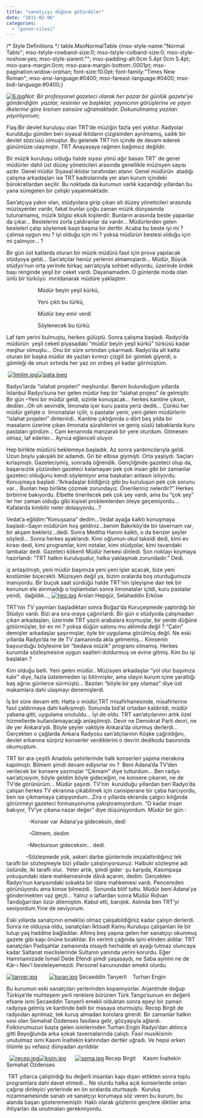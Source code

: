 ```yaml
---
title: "sanatçıyı düğüne götürdüler"
date: "2011-02-06"
categories: 
  - "gunun-cilesi"
---
```


/\* Style Definitions \*/ table.MsoNormalTable {mso-style-name:"Normal Tablo"; mso-tstyle-rowband-size:0; mso-tstyle-colband-size:0; mso-style-noshow:yes; mso-style-parent:""; mso-padding-alt:0cm 5.4pt 0cm 5.4pt; mso-para-margin:0cm; mso-para-margin-bottom:.0001pt; mso-pagination:widow-orphan; font-size:10.0pt; font-family:"Times New Roman"; mso-ansi-language:#0400; mso-fareast-language:#0400; mso-bidi-language:#0400;}

[![6.jpg](/uploads/2011/02/6.jpg)](/uploads/2011/02/6.jpg "6.jpg")_Not: Bir profesyonel gazeteci olarak her pazar bir günlük gazete'ye gönderdiğim  yazılar, resimler ve başlıklar, yayıncının görüşlerine ve yayın ilkelerine göre kısmen sansüre uğramaktadır. Dokunulmamış yazıları yayınlıyorum;_

Flaş:Bir devlet kuruluşu olan TRT’de müziğin fazla yeri yoktur. Radyolar kurulduğu günden beri siyasal iktidarın çizgisinden ayrılmamış, sadık bir devlet sözcüsü olmuştur. Bu gelenek TRT’nin içinde de devam ederek günümüze ulaşmıştır. TRT Anayasaya rağmen bağımsız değildir.

Bir müzik kuruluşu olduğu halde siyasi yönü ağır basan TRT’ de genel müdürler dahil üst düzey yöneticileri arasında genellikle müzisyen sayısı azdır. Genel müdür Siyasal iktidar tarafından atanır. Genel müdürün  atadığı çalışma arkadaşları ise TRT kadrolarında yer alan kurum içindeki bürokratlardan seçilir. Bu noktada da kurumun varlık kazandığı yıllardan bu yana süregelen bir çelişki yaşanmaktadır.

San’atçıya yakın olan, stüdyolara girip çıkan alt düzey yöneticileri arasında müzisyenler vardır, fakat bunlar çoğu zaman müzik dünyasında tutunamamış, müzik bilgisi eksik kişilerdir. Bunların arasında beste yapanlar da çıkar... Bestelerini zorla çaldıranlar da vardır... Müdürlerden gelen besteleri çalıp söylemek başlı başına bir derttir. Acaba bu beste iyi mi ? çalınsa uygun mu ? iyi olduğu için mi ? yoksa müdürün bestesi olduğu için mi çalınıyor... ?

Bir gün üst katlarda oturan bir müzik müdürü fasıl için prova yapılacak stüdyoya geldi... San’atçılar henüz yerlerini almamışlardı... Müdür, Büyük  stüdyo’nun orta yerinde birkaç san’atçıyla sohbet ediyordu, üzerinde ördek başı renginde yeşil bir ceket vardı. Dayanamadım. O günlerde moda olan ünlü bir türküyü  mırıldanarak müdüre yaklaştım:

                     Müdür beyin yeşil kürkü,

                     Yeni çıktı bu türkü,

                     Müdür bey emir verdi

                     Söylenecek bu türkü.

Laf tam yerini bulmuştu, herkes gülüştü. Sonra çalışma başladı. Radyo’da müdürün  yeşil ceketi piyasadaki “müdür beyin yeşil kürkü” türküsü kadar meşhur olmuştu... Onu bir süre sırtından çıkarmadı. Radyo’da alt katta oturan bir başka müdür de yazları kırmızı çizgili bir gömlek giyerdi, o gömleği de onun sırtında her yaz on onbeş yıl kadar görmüştüm.

 [![limlim.jpg](/uploads/2011/02/limlim.jpg)](/uploads/2011/02/limlim.jpg "limlim.jpg")[![pata.jpeg](/uploads/2011/02/pata.thumbnail.jpeg)](/uploads/2011/02/pata.jpeg "pata.jpeg")

Radyo’larda “islahat projeleri” meşhurdur. Benim bulunduğum yıllarda İstanbul Radyo’suna her gelen müdür hep bir “islahat projesi” ile gelmiştir. Bir gün –Yeni bir müdür geldi, sizinle konuşacak... herkes kantine çıksın, dediler...Oh oh sevindik, limonata içer kuru pasta yeriz dedik... Çünkü her müdür gelişte o  limonatalar içilir, o pastalar yenir, yeni gelen müdürlerin “islahat projeleri” dinlenirdi.. Kantine çıktığımda o dört beş yılda bir masaların üzerine çıkan limonata sürahilerini ve geniş süslü tabaklarda kuru pastaları gördüm... Cam kenarında manzaralı bir yere oturdum. Gitmesen olmaz, laf ederler... Ayrıca eğlenceli oluyor.

Hep birlikte müdürü beklemeye başladık. Az sonra yardımcılarıyla geldi. Uzun boylu yakışıklı bir adamdı. Gri bir elbise giymişti. Orta yaşlıydı. Saçları kırlaşmıştı. Gazeteciymiş, sonrada öğrendik. Gençliğinde gazeteci olup da, başarısızlık yüzünden gazeteci kalamayan pek çok insan gibi bir zamanlar gazeteci olduğunu kendi söylemiyor ama başkaları anlasın istiyordu.  Konuşmaya başladı :”Arkadaşlar bildiğiniz gibi bu kuruluşun pek çok sorunu var... Bunları hep birlikte çözmek zorundayız. Önerileriniz nelerdir?” Herkes birbirine bakıyordu. Elbette önerilecek pek çok şey vardı, ama bu “çok şey” ler her zaman olduğu gibi kişisel problemlerden öteye geçemiyordu... Kafalarda kimbilir neler dolaşıyordu...?

Vedat’a eğildim:“Konuşsana” dedim...Vedat ayağa kalktı konuşmaya başladı:–Sayın müdürüm hoş geldiniz...benim Bakırköy’de bir tavernam var, bir akşam bekleriz...dedi. Sonra Mediha Hanım kalktı, o da benzer şeyler söyledi... Sonra herkes ayaklandı. Kimi oğlumun okul taksidi dedi, kimi ev kirası dedi, kimi programlar, kimi notalar, kimi stüdyolar, kimi tavandaki lambalar dedi. Gazeteci kökenli Müdür herkesi dinledi. Son noktayı koymaya hazırlandı: “TRT halkın kuruluşudur, halka yaklaşmak zorundadır.” Dedi.

iş anlaşılmıştı, yeni müdür başımıza yeni yeni işler açacak, bize yeni kostümler biçecekti. Müzisyen değil ya, bizim oralarda boş oturduğumuza inanıyordu. Bir buçuk saat sürdüğü halde TRT’nin işleyişine dair tek bir konunun ele alınmadığı o toplantıdan sonra limonatalar içildi, kuru pastalar yendi,  dağıldık..., [![heo.jpg](/uploads/2011/02/heo.jpg)](/uploads/2011/02/heo.jpg "heo.jpg") Arslan Hepgür, Selahaddin Erköse

TRT’nin TV yayınları başladıktan sonra Boğaz’da Kuruçeşmede yaptırdığı bir Stüdyo vardı. Bizi ara sıra oraya çağırırlardı. Bir gün o stüdyoda çalışmadan çıkan arkadaşları, üzerinde TRT yazılı arabalara koymuşlar, bir yerde düğüne götürmüşler, bir ev mi ? yoksa düğün salonu mu aklımda değil ? “Çalın” demişler arkadaşlar şaşırmışlar, öyle bir uygulama görülmüş değil. Ne eski yıllarda Radyo’da ne de TV zamanında akla gelmemiş... Kimsenin başvurduğu böylesine bir “bedava müzik” programı olmamış. Herkes kurumda sözleşmesine uygun saatleri doldurmuş ve evine gitmiş. Kim bu işi başlatan ?

Kim olduğu belli. Yeni gelen müdür.. Müzisyen arkadaşlar “yol olur başımıza kalır” diye, fazla üstelemeden işi bitirmişler, ama olayın kurum içine yarattığı baş ağrısı günlerce sürmüştü... Bazıları “böyle bir şey olamaz” diye üst makamlara dahi ulaşmayı denemişlerdi.

İş bir süre devam etti. Hatta o müdür,TRT misafirhanesinde, misafirlerine fasıl çaldırmaya dahi kalkışmıştı. Sonunda bid’at ortadan kaldırıldı, müdür yabana gitti, uygulama unutuldu... İyi de oldu. TRT san’atçılarının artık özel hizmetlerde kullanılamayacağı anlaşılmıştı. Devir ne Demokrat Parti devri, ne de yer Ankara’ydı. Böyle şeyler vaktiyle Ankara’da olurmuş derlerdi... Gerçekten o çağlarda Ankara Radyosu san’atçılarının Köşke çağrıldığını, devlet erkanına sürpriz konserler verdiklerini o devrin dedikodu basınında okumuştum.

TRT bir ara çeşitli Anadolu şehirlerinde halk konserleri yapma merakına kapılmıştı. Bilmem şimdi devam ediyorlar mı ?  Beni Adana’da TV’den verilecek bir konsere yazmışlar “Çıkmam” diye tutturdum... Ben radyo san’atçısıyım, böyle geldim böyle gideceğim, ne konsere çıkarım, ne de TV’de görünürüm... Müdür şaşırdı. TV’nin  kurulduğu yıllardan beri Radyo’da çalışan herkes TV ekranına çıkabilmek için cansiperane bir çaba harcıyordu, ben ise çıkmamaya çalışıyordum...Zira o yıllarda ekranda çalgıcı kılığında görünmeyi gazeteci formasyonuma yakıştıramıyordum. “O kadar insan bakıyor, TV’ye çıkana nazar değer” diye düşünüyordum. Müdür bir gün :

               \-Konser var Adana’ya gideceksin, dedi

               \-Gitmem, dedim

              –Mecbursun gideceksin... dedi.

             –Sözleşmede yok, askeri darbe günlerinde imzalattırdığınız tek taraflı bir sözleşmeyle bizi yılladır çalıştırıyorsunuz. Halbuki sözleşme adı üstünde, iki taraflı olur.  Yeter artık, şimdi gider  şu karşıda, Kasımpaşa yokuşundaki idare mahkemesinde dâvâ açarım, dedim. Gerçekten Radyo’nun karşısındaki sokakta bir idare mahkemesi vardı. Pencereden görünüyordu ama kimse bilmezdi.  Sonunda blöf tuttu. Müdür beni Adana’ya göndermekten vaz geçti... Yalnız o laflardan sonra Müdür Rıdvan Tandoğan’dan özür dilemiştim. Kabul etti, barıştık. Aslında ben TRT’yi seviyordum.Yine de seviyorum.          

Eski yıllarda sanatçının emeklisi olmaz çalışabildiğiniz kadar çalışın derlerdi. Sonra ne olduysa oldu, sanatçıları İktisadi Kamu Kuruluşu çalışanları ile bir tutup yaş haddine bağladılar. Altmış beş yaşına gelen her sanatçıyı okunmuş gazete gibi kapı önüne bıraktılar. En verimli çağında işini elinden aldılar. TRT sanatçıları Padişahlar zamanında olsaydı herhalde eli ayağı tutmaz oluncaya kadar Saltanat meclislerinde Sultanın yanında yerini korurdu. Eğer Hammamizade İsmail Dede Efendi şimdi yaşasaydı, ne Saba ayinini ne de Kâr-ı Nev’i besteleyemezdi. Personel kanunundan emekli olurdu.

[![tanyer.jpg](/uploads/2011/02/tanyer.jpg)](/uploads/2011/02/tanyer.jpg "tanyer.jpg")        [![turan.jpg](/uploads/2011/02/turan.jpg)](/uploads/2011/02/turan.jpg "turan.jpg") Şecaeddin Tanyerli    Turhan Engin

Bu kurumun eski sanatçıları yerlerinden kopamıyorlar. Arjantinde doğup Türkiye’de muhteşem yerli renklere bürünen Türk Tango’sunuın en değerli efsane ismi Şecaeddin Tanyerli emekli olduktan sonra epeyi bir zaman radyoya gelmiş ve kantinde belli bir masaya oturmuştu. Recep Birgit de radyodan ayrılmaz, tek kuruş almadan korolara girerdi. Bir zamanlar halkın sesi olan Semahat Özdenses fasıllara gelir, gözyaşıyla ağlardı. Folklorumuzun başta gelen isimlerinden Turhan Engin Radyo’dan atılınca gitti Beyoğlunda arka sokak tavernalarında çalıştı. Fasıl musikisinin unutulmaz ismi Kasım İnaltekin kahrından dertler uğradı. Ve hepsi erken ölümle şu vefasız dünyadan ayrıldılar

  [![recep.jpg](/uploads/2011/02/recep.jpg)](/uploads/2011/02/recep.jpg "recep.jpg")[![ksim.jpg](/uploads/2011/02/ksim.jpg)](/uploads/2011/02/ksim.jpg "ksim.jpg")      [![sema.jpg](/uploads/2011/02/sema.jpg)](/uploads/2011/02/sema.jpg "sema.jpg") Recep Birgit     Kasım İnaltekin   Semahat Özdenses

 TRT yıllarca çalıştırdığı bu değerli insanları kapı dışarı ettikten sonra toplu programlara dahi davet etmedi… Ne olurdu halka açık konserlerde onları çağırıp dinleyici yerlerinde en ön sıralarda oturtsaydı.  Kuruluş nizamnamesinde sanatı ve sanatçıyı korumaya söz veren bu kurum, bu alanda başarı gösterememiştir. Haklı olarak gözlerini gençlere diktiler ama ihtiyarları da unutmaları gerekmiyordu.
